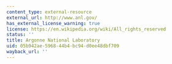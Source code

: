 ```yaml
---
content_type: external-resource
external_url: http://www.anl.gov/
has_external_license_warning: true
license: https://en.wikipedia.org/wiki/All_rights_reserved
status: ''
title: Argonne National Laboratory
uid: 05b942ae-5968-44b4-bc94-d0ee48dbf709
wayback_url: ''
---
```

